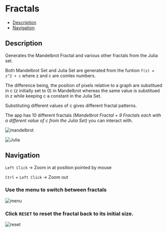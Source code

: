 # Fractals
* [Description](#description)
* [Navigation](#navigation)

## Description
Generates the Mandelbrot Fractal and various other fractals from the Julia set.

Both Mandelbrot Set and Julia Set are generated from the funtion  `f(z) = z^2 + c`  where z and c are comlex numbers.

The difference being, the position of pixels relative to a graph are substitued in c (z initially set to 0) in Mandelbrot whereas the same value is substitued in z while keeping c a constant in the Julia Set.

Substituting different values of c gives different fractal patterns.

The app has 10 different fractals *(Mandelbrot Fractal + 9 Fractals each with a different value of c from the Julia Set)* you can interact with.

![mandelbrot](https://user-images.githubusercontent.com/84562594/131230670-2f03b987-4c0b-44dc-8087-0e810e1ef32d.png)

![Julia](https://user-images.githubusercontent.com/84562594/131230752-3f51574b-6217-4f83-b302-f3b3c5cf5b6c.png)

## Navigation

 `Left Click` -> Zoom in at position pointed by mouse
 
 `Ctrl` + `Left Click` -> Zoom out

 ### Use the menu to switch between fractals

![menu](https://user-images.githubusercontent.com/84562594/131230811-0ff92647-7afa-4b14-b54c-6fe0dadd4e2d.png)

 ### Click `RESET` to reset the fractal back to its initial size.
 
![reset](https://user-images.githubusercontent.com/84562594/131231303-591a76b5-4ff5-4207-9547-a734d634c568.png)
